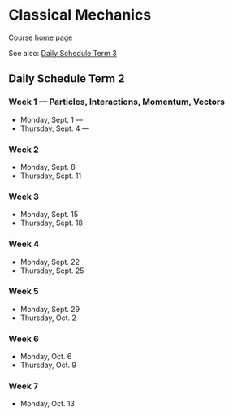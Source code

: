 # Classical Mechanics

Course [home page](./)

See also: [Daily Schedule Term 3](./daily_schedule_term_3.html)

## Daily Schedule Term 2

### Week 1 &mdash; Particles, Interactions, Momentum, Vectors

* Monday, Sept. 1 &mdash; 
* Thursday, Sept. 4 &mdash;

### Week 2

* Monday, Sept. 8
* Thursday, Sept. 11

### Week 3

* Monday, Sept. 15
* Thursday, Sept. 18

### Week 4

* Monday, Sept. 22
* Thursday, Sept. 25

### Week 5

* Monday, Sept. 29
* Thursday, Oct. 2

### Week 6

* Monday, Oct. 6
* Thursday, Oct. 9

### Week 7

* Monday, Oct. 13

